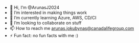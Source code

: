 - 👋 Hi, I’m @ArunasJ2024
- 👀 I’m interested in making things work
- 🌱 I’m currently learning Azure, AWS, CD/CI
- 💞️ I’m looking to collaborate on stuff
- 📫 How to reach me arunas.jokubynas@canadalifegroup.com
- ⚡ Fun fact: no fun facts with me :) 

<!---
ArunasJ2024/ArunasJ2024 is a ✨ special ✨ repository because its `README.md` (this file) appears on your GitHub profile.
You can click the Preview link to take a look at your changes.
--->
